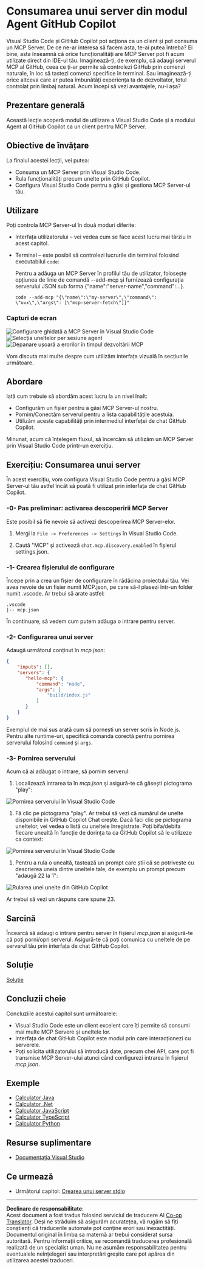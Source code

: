 <!--
CO_OP_TRANSLATOR_METADATA:
{
  "original_hash": "d940b5e0af75e3a3a4d1c3179120d1d9",
  "translation_date": "2025-08-26T18:17:50+00:00",
  "source_file": "03-GettingStarted/04-vscode/README.md",
  "language_code": "ro"
}
-->
# Consumarea unui server din modul Agent GitHub Copilot

Visual Studio Code și GitHub Copilot pot acționa ca un client și pot consuma un MCP Server. De ce ne-ar interesa să facem asta, te-ai putea întreba? Ei bine, asta înseamnă că orice funcționalități are MCP Server pot fi acum utilizate direct din IDE-ul tău. Imaginează-ți, de exemplu, că adaugi serverul MCP al GitHub, ceea ce ți-ar permite să controlezi GitHub prin comenzi naturale, în loc să tastezi comenzi specifice în terminal. Sau imaginează-ți orice altceva care ar putea îmbunătăți experiența ta de dezvoltator, totul controlat prin limbaj natural. Acum începi să vezi avantajele, nu-i așa?

## Prezentare generală

Această lecție acoperă modul de utilizare a Visual Studio Code și a modului Agent al GitHub Copilot ca un client pentru MCP Server.

## Obiective de învățare

La finalul acestei lecții, vei putea:

- Consuma un MCP Server prin Visual Studio Code.
- Rula funcționalități precum unelte prin GitHub Copilot.
- Configura Visual Studio Code pentru a găsi și gestiona MCP Server-ul tău.

## Utilizare

Poți controla MCP Server-ul în două moduri diferite:

- Interfața utilizatorului – vei vedea cum se face acest lucru mai târziu în acest capitol.
- Terminal – este posibil să controlezi lucrurile din terminal folosind executabilul `code`:

  Pentru a adăuga un MCP Server în profilul tău de utilizator, folosește opțiunea de linie de comandă --add-mcp și furnizează configurația serverului JSON sub forma {\"name\":\"server-name\",\"command\":...}.

  ```
  code --add-mcp "{\"name\":\"my-server\",\"command\": \"uvx\",\"args\": [\"mcp-server-fetch\"]}"
  ```

### Capturi de ecran

![Configurare ghidată a MCP Server în Visual Studio Code](../../../../translated_images/chat-mode-agent.729a22473f822216dd1e723aaee1f7d4a2ede571ee0948037a2d9357a63b9d0b.ro.png)
![Selecția uneltelor per sesiune agent](../../../../translated_images/agent-mode-select-tools.522c7ba5df0848f8f0d1e439c2e96159431bc620cb39ccf3f5dc611412fd0006.ro.png)
![Depanare ușoară a erorilor în timpul dezvoltării MCP](../../../../translated_images/mcp-list-servers.fce89eefe3f30032bed8952e110ab9d82fadf043fcfa071f7d40cf93fb1ea9e9.ro.png)

Vom discuta mai multe despre cum utilizăm interfața vizuală în secțiunile următoare.

## Abordare

Iată cum trebuie să abordăm acest lucru la un nivel înalt:

- Configurăm un fișier pentru a găsi MCP Server-ul nostru.
- Pornim/Conectăm serverul pentru a lista capabilitățile acestuia.
- Utilizăm aceste capabilități prin intermediul interfeței de chat GitHub Copilot.

Minunat, acum că înțelegem fluxul, să încercăm să utilizăm un MCP Server prin Visual Studio Code printr-un exercițiu.

## Exercițiu: Consumarea unui server

În acest exercițiu, vom configura Visual Studio Code pentru a găsi MCP Server-ul tău astfel încât să poată fi utilizat prin interfața de chat GitHub Copilot.

### -0- Pas preliminar: activarea descoperirii MCP Server

Este posibil să fie nevoie să activezi descoperirea MCP Server-elor.

1. Mergi la `File -> Preferences -> Settings` în Visual Studio Code.

1. Caută "MCP" și activează `chat.mcp.discovery.enabled` în fișierul settings.json.

### -1- Crearea fișierului de configurare

Începe prin a crea un fișier de configurare în rădăcina proiectului tău. Vei avea nevoie de un fișier numit MCP.json, pe care să-l plasezi într-un folder numit .vscode. Ar trebui să arate astfel:

```text
.vscode
|-- mcp.json
```

În continuare, să vedem cum putem adăuga o intrare pentru server.

### -2- Configurarea unui server

Adaugă următorul conținut în *mcp.json*:

```json
{
    "inputs": [],
    "servers": {
       "hello-mcp": {
           "command": "node",
           "args": [
               "build/index.js"
           ]
       }
    }
}
```

Exemplul de mai sus arată cum să pornești un server scris în Node.js. Pentru alte runtime-uri, specifică comanda corectă pentru pornirea serverului folosind `command` și `args`.

### -3- Pornirea serverului

Acum că ai adăugat o intrare, să pornim serverul:

1. Localizează intrarea ta în *mcp.json* și asigură-te că găsești pictograma "play":

  ![Pornirea serverului în Visual Studio Code](../../../../translated_images/vscode-start-server.8e3c986612e3555de47e5b1e37b2f3020457eeb6a206568570fd74a17e3796ad.ro.png)  

1. Fă clic pe pictograma "play". Ar trebui să vezi că numărul de unelte disponibile în GitHub Copilot Chat crește. Dacă faci clic pe pictograma uneltelor, vei vedea o listă cu uneltele înregistrate. Poți bifa/debifa fiecare unealtă în funcție de dorința ta ca GitHub Copilot să le utilizeze ca context:

  ![Pornirea serverului în Visual Studio Code](../../../../translated_images/vscode-tool.0b3bbea2fb7d8c26ddf573cad15ef654e55302a323267d8ee6bd742fe7df7fed.ro.png)

1. Pentru a rula o unealtă, tastează un prompt care știi că se potrivește cu descrierea uneia dintre uneltele tale, de exemplu un prompt precum "adaugă 22 la 1":

  ![Rularea unei unelte din GitHub Copilot](../../../../translated_images/vscode-agent.d5a0e0b897331060518fe3f13907677ef52b879db98c64d68a38338608f3751e.ro.png)

  Ar trebui să vezi un răspuns care spune 23.

## Sarcină

Încearcă să adaugi o intrare pentru server în fișierul *mcp.json* și asigură-te că poți porni/opri serverul. Asigură-te că poți comunica cu uneltele de pe serverul tău prin interfața de chat GitHub Copilot.

## Soluție

[Soluție](./solution/README.md)

## Concluzii cheie

Concluziile acestui capitol sunt următoarele:

- Visual Studio Code este un client excelent care îți permite să consumi mai multe MCP Servere și uneltele lor.
- Interfața de chat GitHub Copilot este modul prin care interacționezi cu serverele.
- Poți solicita utilizatorului să introducă date, precum chei API, care pot fi transmise MCP Server-ului atunci când configurezi intrarea în fișierul *mcp.json*.

## Exemple

- [Calculator Java](../samples/java/calculator/README.md)
- [Calculator .Net](../../../../03-GettingStarted/samples/csharp)
- [Calculator JavaScript](../samples/javascript/README.md)
- [Calculator TypeScript](../samples/typescript/README.md)
- [Calculator Python](../../../../03-GettingStarted/samples/python)

## Resurse suplimentare

- [Documentația Visual Studio](https://code.visualstudio.com/docs/copilot/chat/mcp-servers)

## Ce urmează

- Următorul capitol: [Crearea unui server stdio](../05-stdio-server/README.md)

---

**Declinare de responsabilitate**:  
Acest document a fost tradus folosind serviciul de traducere AI [Co-op Translator](https://github.com/Azure/co-op-translator). Deși ne străduim să asigurăm acuratețea, vă rugăm să fiți conștienți că traducerile automate pot conține erori sau inexactități. Documentul original în limba sa maternă ar trebui considerat sursa autoritară. Pentru informații critice, se recomandă traducerea profesională realizată de un specialist uman. Nu ne asumăm responsabilitatea pentru eventualele neînțelegeri sau interpretări greșite care pot apărea din utilizarea acestei traduceri.